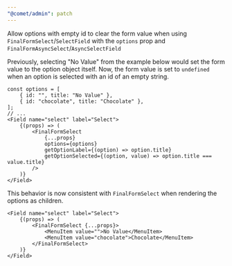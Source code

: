 ```yaml
---
"@comet/admin": patch
---
```


Allow options with empty id to clear the form value when using `FinalFormSelect`/`SelectField` with the `options` prop and `FinalFormAsyncSelect`/`AsyncSelectField`

Previously, selecting "No Value" from the example below would set the form value to the option object itself.
Now, the form value is set to `undefined` when an option is selected with an id of an empty string.

```tsx
const options = [
    { id: "", title: "No Value" },
    { id: "chocolate", title: "Chocolate" },
];
// ...
<Field name="select" label="Select">
    {(props) => (
        <FinalFormSelect
            {...props}
            options={options}
            getOptionLabel={(option) => option.title}
            getOptionSelected={(option, value) => option.title === value.title}
        />
    )}
</Field>
```

This behavior is now consistent with `FinalFormSelect` when rendering the options as children.

```tsx
<Field name="select" label="Select">
    {(props) => (
        <FinalFormSelect {...props}>
            <MenuItem value="">No Value</MenuItem>
            <MenuItem value="chocolate">Chocolate</MenuItem>
        </FinalFormSelect>
    )}
</Field>
```
